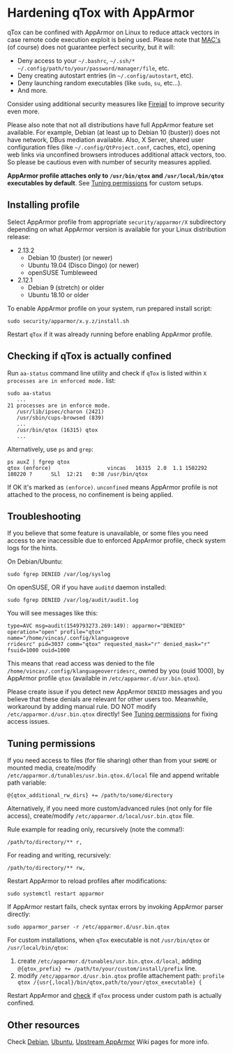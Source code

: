 # Hardening qTox with AppArmor

qTox can be confined with AppArmor on Linux to reduce attack vectors in case
remote code execution exploit is being used. Please note that [MAC's] (of
course) does not guarantee perfect security, but it will:
- Deny access to your `~/.bashrc`, `~/.ssh/*`
  `~/.config/path/to/your/password/manager/file`, etc.
- Deny creating autostart entries (in `~/.config/autostart`, etc).
- Deny launching random executables (like `sudo`, `su`, etc...).
- And more.

Consider using additional security measures like [Firejail] to improve security
even more.

Please also note that not all distributions have full AppArmor feature set
available. For example, Debian (at least up to Debian 10 (buster)) does not have
network, DBus mediation available. Also, X Server, shared user configuration
files (like `~/.config/QtProject.conf`, caches, etc), opening web links via
unconfined browsers introduces additional attack vectors, too. So please be
cautious even with number of security measures applied.

**AppArmor profile attaches only to `/usr/bin/qtox` and `/usr/local/bin/qtox`
executables by default**. See [Tuning permissions](#tuning-permissions) for
custom setups.

## Installing profile

Select AppArmor profile from appropriate `security/apparmor/X` subdirectory
depending on what AppArmor version is available for your Linux distribution
release:

- 2.13.2
  - Debian 10 (buster) (or newer)
  - Ubuntu 19.04 (Disco Dingo) (or newer)
  - openSUSE Tumbleweed
- 2.12.1
  - Debian 9 (stretch) or older
  - Ubuntu 18.10 or older

To enable AppArmor profile on your system, run prepared install script:

```
sudo security/apparmor/x.y.z/install.sh
```
Restart `qTox` if it was already running before enabling AppArmor profile.

## Checking if qTox is actually confined

Run `aa-status` command line utility and check if `qTox` is listed within `X
processes are in enforced mode.` list:
```
sudo aa-status
   ...
21 processes are in enforce mode.
   /usr/lib/ipsec/charon (2421)            
   /usr/sbin/cups-browsed (839)
   ...
   /usr/bin/qtox (16315) qtox
   ...
```

Alternatively, use `ps` and `grep`:

```
ps auxZ | fgrep qtox
qtox (enforce)                  vincas   16315  2.0  1.1 1502292 180220 ?      SLl  12:21   0:38 /usr/bin/qtox
```

If OK it's marked as `(enforce)`. `unconfined` means AppArmor profile is not
attached to the process, no confinement is being applied.

## Troubleshooting

If you believe that some feature is unavailable, or some files you need access
to are inaccessible due to enforced AppArmor profile, check system logs for the
hints.

On Debian/Ubuntu:

```
sudo fgrep DENIED /var/log/syslog
```

On openSUSE, OR if you have `auditd` daemon installed:
```
sudo fgrep DENIED /var/log/audit/audit.log
```

You will see messages like this:
```
type=AVC msg=audit(1549793273.269:149): apparmor="DENIED" operation="open" profile="qtox" name="/home/vincas/.config/klanguageove
rridesrc" pid=3037 comm="qtox" requested_mask="r" denied_mask="r" fsuid=1000 ouid=1000
```

This means that `r`ead access was denied to the file
`/home/vincas/.config/klanguageoverridesrc`, owned by you (ouid 1000), by
AppArmor profile `qtox` (available in `/etc/apparmor.d/usr.bin.qtox`).

Please create issue if you detect new AppArmor `DENIED` messages and you believe
that these denials are relevant for other users too. Meanwhile, workaround by
adding manual rule. DO NOT modify `/etc/apparmor.d/usr.bin.qtox` directly! See
[Tuning permissions](#tuning-permissions) for fixing access issues.

## Tuning permissions

If you need access to files (for file sharing) other than from your `$HOME` or
mounted media, create/modify `/etc/apparmor.d/tunables/usr.bin.qtox.d/local`
file and append writable path variable:

```
@{qtox_additional_rw_dirs} += /path/to/some/directory
```

Alternatively, if you need more custom/advanced rules (not only for file
access), create/modify `/etc/apparmor.d/local/usr.bin.qtox` file.

Rule example for reading only, recursively (note the comma!):

```
/path/to/directory/** r,
```

For reading and writing, recursively:
```
/path/to/directory/** rw,
```

Restart AppArmor to reload profiles after modifications:

```
sudo systemctl restart apparmor
```

If AppArmor restart fails, check syntax errors by invoking AppArmor parser
directly:

```
sudo apparmor_parser -r /etc/apparmor.d/usr.bin.qtox
```

For custom installations, when `qTox` executable is not `/usr/bin/qtox` or
`/usr/local/bin/qtox`:
1. create `/etc/apparmor.d/tunables/usr.bin.qtox.d/local`, adding
   `@{qtox_prefix} += /path/to/your/custom/install/prefix` line.
2. modify `/etc/apparmor.d/usr.bin.qtox` profile attachement path: `profile qtox
   /{usr{,local}/bin/qtox,path/to/your/qtox_executable} {`

Restart AppArmor and [check](#checking-if-qtox-is-actually-confined) if `qTox`
process under custom path is actually confined.

## Other resources

Check [Debian], [Ubuntu], [Upstream AppArmor] Wiki pages for more info.

[Debian]: https://wiki.debian.org/AppArmor
[Firejail]: https://firejail.wordpress.com
[MAC's]: https://en.wikipedia.org/wiki/Mandatory_access_control
[Ubuntu]: https://wiki.ubuntu.com/AppArmor
[Upstream AppArmor]: https://gitlab.com/apparmor/apparmor/wikis/home
